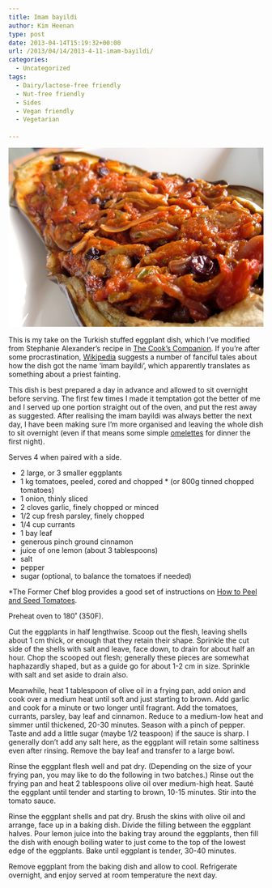 ```yaml
---
title: Imam bayildi
author: Kim Heenan
type: post
date: 2013-04-14T15:19:32+00:00
url: /2013/04/14/2013-4-11-imam-bayildi/
categories:
  - Uncategorized
tags:
  - Dairy/lactose-free friendly
  - Nut-free friendly
  - Sides
  - Vegan friendly
  - Vegetarian

---
```


![](imam-bayildi.jpg)

This is my take on the Turkish stuffed eggplant dish, which I’ve modified from Stephanie Alexander’s recipe in [The Cook’s Companion][cooks-companion]. If you’re after some procrastination, [Wikipedia][imam-bayildi] suggests a number of fanciful tales about how the dish got the name ‘imam bayildi’, which apparently translates as something about a priest fainting.

<!--more-->

This dish is best prepared a day in advance and allowed to sit overnight before serving. The first few times I made it temptation got the better of me and I served up one portion straight out of the oven, and put the rest away as suggested. After realising the imam bayildi was always better the next day, I have been making sure I’m more organised and leaving the whole dish to sit overnight (even if that means some simple [omelettes][omelettes] for dinner the first night).

Serves 4 when paired with a side.

  * 2 large, or 3 smaller eggplants
  * 1 kg tomatoes, peeled, cored and chopped * (or 800g tinned chopped tomatoes)
  * 1 onion, thinly sliced
  * 2 cloves garlic, finely chopped or minced
  * 1/2 cup fresh parsley, finely chopped
  * 1/4 cup currants
  * 1 bay leaf
  * generous pinch ground cinnamon
  * juice of one lemon (about 3 tablespoons)
  * salt
  * pepper
  * sugar (optional, to balance the tomatoes if needed)

*The Former Chef blog provides a good set of instructions on [How to Peel and Seed Tomatoes][peel-seed-tomatoes].

Preheat oven to 180˚ (350F).

Cut the eggplants in half lengthwise. Scoop out the flesh, leaving shells about 1 cm thick, or enough that they retain their shape. Sprinkle the cut side of the shells with salt and leave, face down, to drain for about half an hour. Chop the scooped out flesh; generally these pieces are somewhat haphazardly shaped, but as a guide go for about 1-2 cm in size. Sprinkle with salt and set aside to drain also.

Meanwhile, heat 1 tablespoon of olive oil in a frying pan, add onion and cook over a medium heat until soft and just starting to brown. Add garlic and cook for a minute or two longer until fragrant. Add the tomatoes, currants, parsley, bay leaf and cinnamon. Reduce to a medium-low heat and simmer until thickened, 20-30 minutes. Season with a pinch of pepper. Taste and add a little sugar (maybe 1/2 teaspoon) if the sauce is sharp. I generally don’t add any salt here, as the eggplant will retain some saltiness even after rinsing. Remove the bay leaf and transfer to a large bowl.

Rinse the eggplant flesh well and pat dry. (Depending on the size of your frying pan, you may like to do the following in two batches.) Rinse out the frying pan and heat  2 tablespoons olive oil over medium-high heat. Sauté the eggplant until tender and starting to brown, 10-15 minutes. Stir into the tomato sauce.

Rinse the eggplant shells and pat dry. Brush the skins with olive oil and arrange, face up in a baking dish. Divide the filling between the eggplant halves. Pour lemon juice into the baking tray around the eggplants, then fill the dish with enough boiling water to just come to the top of the lowest edge of the eggplants. Bake until eggplant is tender, 30-40 minutes.

Remove eggplant from the baking dish and allow to cool. Refrigerate overnight, and enjoy served at room temperature the next day.

 [peel-seed-tomatoes]: http://www.formerchef.com/2009/08/20/how-to-peel-and-seed-fresh-tomatoes/
 [cooks-companion]: http://www.amazon.com/The-Cooks-Companion-Ingredients-Australian/dp/1920989005%3FSubscriptionId%3D0ENGV10E9K9QDNSJ5C82%26tag%3Dfredel09-20%26linkCode%3Dxm2%26camp%3D2025%26creative%3D165953%26creativeASIN%3D1920989005
 [imam-bayildi]: http://en.wikipedia.org/wiki/Imam_bayildi
 [omelettes]: /2013/03/11/2013-3-11-omlettes/
